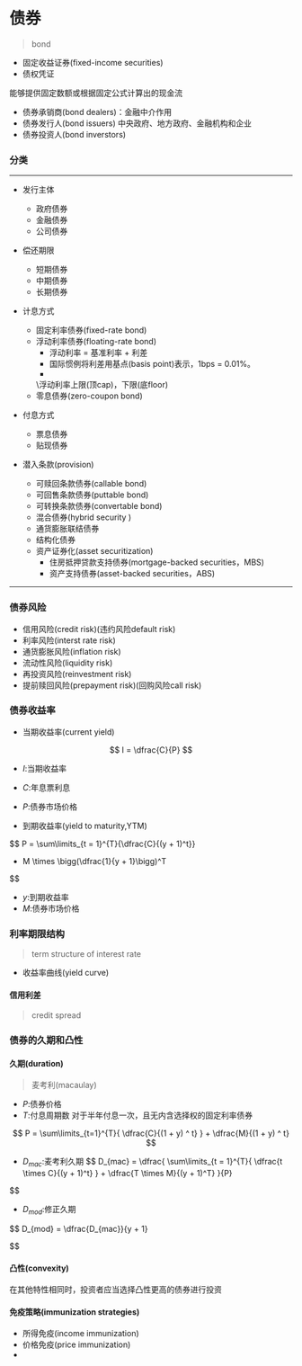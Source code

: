 # 债券
> bond
- 固定收益证券(fixed-income securities)
- 债权凭证


能够提供固定数额或根据固定公式计算出的现金流

- 债券承销商(bond dealers)：金融中介作用
- 债券发行人(bond issuers)
    中央政府、地方政府、金融机构和企业
- 债券投资人(bond inverstors)


### 分类
---

- 发行主体
    - 政府债券
    - 金融债券
    - 公司债券

- 偿还期限
    - 短期债券
    - 中期债券
    - 长期债券

- 计息方式
    - 固定利率债券(fixed-rate bond)
    - 浮动利率债券(floating-rate bond)
        - 浮动利率 = 基准利率 + 利差
        - 国际惯例将利差用基点(basis point)表示，1bps = 0.01%。
        -
        \浮动利率上限(顶cap)，下限(底floor)
    - 零息债券(zero-coupon bond)

- 付息方式
    - 票息债券
    - 贴现债券

- 潜入条款(provision)
    - 可赎回条款债券(callable bond)
    - 可回售条款债券(puttable bond)
    - 可转换条款债券(convertable bond)
    - 混合债券(hybrid security )
    - 通货膨胀联结债券
    - 结构化债券
    - 资产证券化(asset securitization)
        - 住房抵押贷款支持债券(mortgage-backed securities，MBS)
        - 资产支持债券(asset-backed securities，ABS)
---

### 债券风险
- 信用风险(credit risk)(违约风险default risk)
- 利率风险(interst rate risk)
- 通货膨胀风险(inflation risk)
- 流动性风险(liquidity risk)
- 再投资风险(reinvestment risk)
- 提前赎回风险(prepayment risk)(回购风险call risk)



### 债券收益率
- 当期收益率(current yield)

$$
I = \dfrac{C}{P}
$$
- $I$:当期收益率
- $C$:年息票利息
- $P$:债券市场价格

- 到期收益率(yield to maturity,YTM)

$$
P = \sum\limits_{t = 1}^{T}{\dfrac{C}{(y + 1)^t}}
+ M \times \bigg(\dfrac{1}{y + 1}\bigg)^T

$$


- $y$:到期收益率
- $M$:债券市场价格

### 利率期限结构
> term structure of interest rate

- 收益率曲线(yield curve)


#### 信用利差
> credit spread




### 债券的久期和凸性

#### 久期(duration)
> 麦考利(macaulay)
- $P$:债券价格
- $T$:付息周期数
    对于半年付息一次，且无内含选择权的固定利率债券

$$
P = \sum\limits_{t=1}^{T}{
    \dfrac{C}{(1 + y) ^ t}
} + \dfrac{M}{(1 + y) ^ t}
$$


- $D_{mac}$:麦考利久期
$$
D_{mac} = \dfrac{
    \sum\limits_{t = 1}^{T}{
        \dfrac{t \times C}{(y + 1)^t}
    } + \dfrac{T \times M}{(y + 1)^T}
}{P}

$$
- $D_{mod}$:修正久期

$$
D_{mod} = \dfrac{D_{mac}}{y + 1}

$$

#### 凸性(convexity)

在其他特性相同时，投资者应当选择凸性更高的债券进行投资


#### 免疫策略(immunization strategies)

- 所得免疫(income immunization)
- 价格免疫(price immunization)
-


